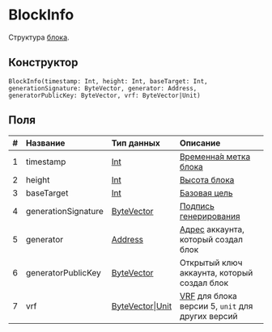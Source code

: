 # BlockInfo

Структура [блока](/ru/blockchain/block/).

## Конструктор

``` ride
BlockInfo(timestamp: Int, height: Int, baseTarget: Int, generationSignature: ByteVector, generator: Address, generatorPublicKey: ByteVector, vrf: ByteVector|Unit)
```

## Поля

|   #   | Название | Тип данных | Описание |
| :--- | :--- | :--- | :--- |
| 1 | timestamp | [Int](/ru/ride/v5/data-types/int) | [Временна́я метка блока](/ru/blockchain/block/block-timestamp) |
| 2 | height | [Int](/ru/ride/v5/data-types/int) | [Высота блока](/ru/blockchain/block/block-height) |
| 3 | baseTarget | [Int](/ru/ride/v5/data-types/int) | [Базовая цель](/ru/blockchain/block/block-generation/base-target) |
| 4 | generationSignature | [ByteVector](/ru/ride/v5/data-types/byte-vector) | [Подпись генерирования](/ru/blockchain/block/block-generation/) |
| 5 | generator | [Address](/ru/ride/v5/structures/common-structures/address) | [Адрес](/ru/blockchain/account/address) аккаунта, который создал блок |
| 6 | generatorPublicKey | [ByteVector](/ru/ride/v5/data-types/byte-vector) | Открытый ключ аккаунта, который создал блок |
| 7 | vrf | [ByteVector](/ru/ride/v5/data-types/byte-vector)&#124;[Unit](/ru/ride/v5/data-types/byte-vector) | [VRF](/en/blockchain/block/block-generation/generation-signature) для блока версии 5, `unit` для других версий |
